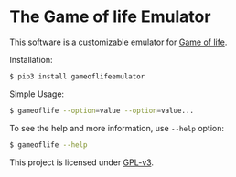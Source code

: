 # The Game of life Emulator
This software is a customizable emulator for [Game of life](https://en.wikipedia.org/wiki/Conway%27s_Game_of_Life).

Installation:

```bash
$ pip3 install gameoflifeemulator
```

Simple Usage:

```bash
$ gameoflife --option=value --option=value...
```

To see the help and more information, use `--help` option:

```bash
$ gameoflife --help
```

This project is licensed under [GPL-v3](LICENSE).

